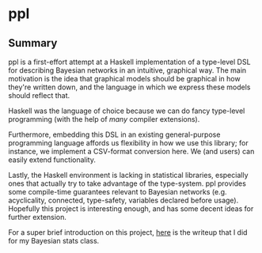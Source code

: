 # ppl

## Summary

ppl is a first-effort attempt at a Haskell implementation
of a type-level DSL for describing Bayesian networks in an
intuitive, graphical way. The main motivation is
the idea that graphical models should be graphical
in how they're written down, and the language in which
we express these models should reflect that.

Haskell was the language of choice because we can do
fancy type-level programming
(with the help of *many* compiler extensions).

Furthermore, embedding this DSL in an existing general-purpose
programming language affords us flexibility in how
we use this library; for instance, we implement a CSV-format
conversion here. We (and users) can easily extend functionality.

Lastly, the Haskell environment is lacking in statistical libraries,
especially ones that actually try to take advantage of the
type-system. ppl provides some compile-time guarantees relevant to
Bayesian networks (e.g. acyclicality, connected, type-safety, variables
declared before usage). Hopefully this project is interesting enough,
and has some decent ideas for further extension.

For a super brief introduction on this project, [here](writeup.pdf) is the writeup
that I did for my Bayesian stats class.
